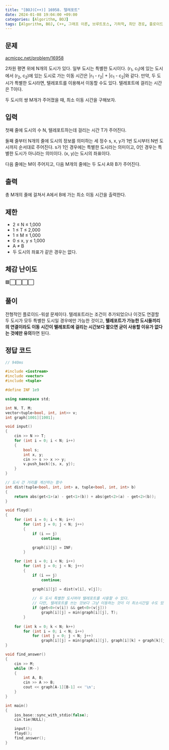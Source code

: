 ```yaml
---
title: "[BOJ(C++)] 16958. 텔레포트"
date: 2024-01-08 19:04:00 +09:00
categories: [Algorithm, BOJ]
tags: [Algorithm, BOJ, C++, 그래프 이론, 브루트포스, 기하학, 최단 경로, 플로이드-워셜, Gold 4]
---
```

## **문제**
[acmicpc.net/problem/16958](https://www.acmicpc.net/problem/16958)
<br>

2차원 평면 위에 N개의 도시가 있다. 일부 도시는 특별한 도시이다. (r<sub>1</sub>, c<sub>1</sub>)에 있는 도시에서 (r<sub>2</sub>, c<sub>2</sub>)에 있는 도시로 가는 이동 시간은 |r<sub>1</sub> - r<sub>2</sub>| + |c<sub>1</sub> - c<sub>2</sub>|와 같다. 만약, 두 도시가 특별한 도시라면, 텔레포트를 이용해서 이동할 수도 있다. 텔레포트에 걸리는 시간은 T이다.

두 도시의 쌍 M개가 주어졌을 때, 최소 이동 시간을 구해보자.
<br>

## **입력**
첫째 줄에 도시의 수 N, 텔레포트하는데 걸리는 시간 T가 주어진다.

둘째 줄부터 N개의 줄에 도시의 정보를 의미하는 세 정수 s, x, y가 1번 도시부터 N번 도시까지 순서대로 주어진다. s가 1인 경우에는 특별한 도시라는 의미이고, 0인 경우는 특별한 도시가 아니라는 의미이다. (x, y)는 도시의 좌표이다.

다음 줄에는 M이 주어지고, 다음 M개의 줄에는 두 도시 A와 B가 주어진다. 
<br>

## **출력**
총 M개의 줄에 걸쳐서 A에서 B에 가는 최소 이동 시간을 출력한다.
<br>

## **제한**
- 2 ≤ N ≤ 1,000
- 1 ≤ T ≤ 2,000
- 1 ≤ M ≤ 1,000
- 0 ≤ x, y ≤ 1,000
- A ≠ B
- 두 도시의 좌표가 같은 경우는 없다.

## **체감 난이도**
🟩⬜⬜⬜⬜
<br>

## **풀이**
전형적인 플로이드-워셜 문제이다. 텔레포트라는 조건이 추가되었으나 이것도 연결할 두 도시가 모두 특별한 도시일 경우에만 가능한 것이고, **텔레포트가 가능한 도시들끼리의 연결이라도 이동 시간이 텔레포트에 걸리는 시간보다 짧으면 굳이 사용할 이유가 없다는 것에만 유의**하면 된다.
<br>

## **정답 코드**
```c++
// 940ms

#include <iostream>
#include <vector>
#include <tuple>

#define INF 1e9

using namespace std;

int N, T, M;
vector<tuple<bool, int, int>> v;
int graph[1001][1001];

void input()
{
    cin >> N >> T;
    for (int i = 0; i < N; i++)
    {
        bool s;
        int x, y;
        cin >> s >> x >> y;
        v.push_back({s, x, y});
    }
}

// 도시 간 거리를 계산하는 함수
int dist(tuple<bool, int, int> a, tuple<bool, int, int> b)
{
    return abs(get<1>(a) - get<1>(b)) + abs(get<2>(a) - get<2>(b));
}

void floyd()
{
    for (int i = 0; i < N; i++)
        for (int j = 0; j < N; j++)
        {
            if (i == j)
                continue;

            graph[i][j] = INF;
        }

    for (int i = 0; i < N; i++)
        for (int j = 0; j < N; j++)
        {
            if (i == j)
                continue;

            graph[i][j] = dist(v[i], v[j]);
            
            // 두 도시 특별한 도시여야 텔레포트를 사용할 수 있다.
            // 다만, 텔레포트를 쓰는 것보다 그냥 이동하는 것이 더 최소시간일 수도 있다.
            if (get<0>(v[i]) && get<0>(v[j]))
                graph[i][j] = min(graph[i][j], T);
        }
    
    for (int k = 0; k < N; k++)
        for (int i = 0; i < N; i++)
            for (int j = 0; j < N; j++)
                graph[i][j] = min(graph[i][j], graph[i][k] + graph[k][j]);
}

void find_answer()
{
    cin >> M;
    while (M--)
    {
        int A, B;
        cin >> A >> B;
        cout << graph[A-1][B-1] << '\n';
    }
}

int main()
{
    ios_base::sync_with_stdio(false);
    cin.tie(NULL);

    input();
    floyd();
    find_answer();
}
```
